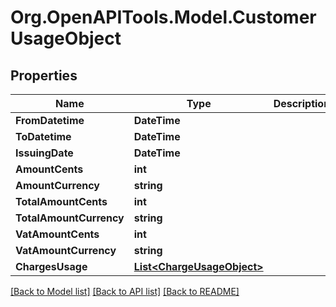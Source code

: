 # Org.OpenAPITools.Model.CustomerUsageObject

## Properties

Name | Type | Description | Notes
------------ | ------------- | ------------- | -------------
**FromDatetime** | **DateTime** |  | 
**ToDatetime** | **DateTime** |  | 
**IssuingDate** | **DateTime** |  | 
**AmountCents** | **int** |  | 
**AmountCurrency** | **string** |  | 
**TotalAmountCents** | **int** |  | 
**TotalAmountCurrency** | **string** |  | 
**VatAmountCents** | **int** |  | 
**VatAmountCurrency** | **string** |  | 
**ChargesUsage** | [**List&lt;ChargeUsageObject&gt;**](ChargeUsageObject.md) |  | 

[[Back to Model list]](../README.md#documentation-for-models) [[Back to API list]](../README.md#documentation-for-api-endpoints) [[Back to README]](../README.md)

